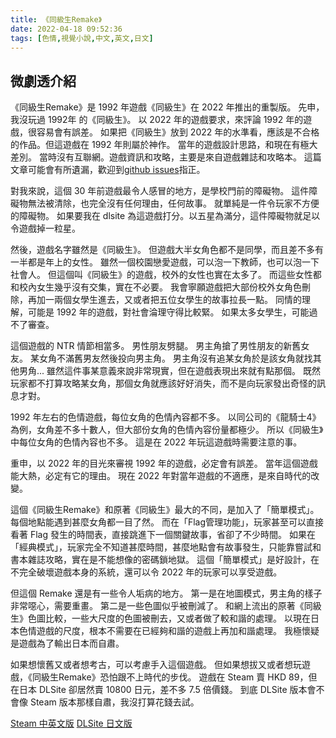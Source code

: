 ```yaml
---
title: 《同級生Remake》
date: 2022-04-18 09:52:36
tags: [色情,視覺小說,中文,英文,日文]
---
```

## 微劇透介紹

《同級生Remake》是 1992 年遊戲《同級生》在 2022 年推出的重製版。
先申，我沒玩過 1992年 的《同級生》。
以 2022 年的遊戲要求，來評論 1992 年的遊戲，很容易會有誤差。
如果把《同級生》放到 2022 年的水準看，應該是不合格的作品。但這遊戲在 1992 年則屬於神作。
當年的遊戲設計思路，和現在有極大差別。
當時沒有互聯網。遊戲資訊和攻略，主要是來自遊戲雜誌和攻略本。
這篇文章可能會有所遺漏，歡迎到[github issues](https://github.com/tangping360/tangping360.github.io/issues)指正。

對我來說，這個 30 年前遊戲最令人感冒的地方，是學校門前的障礙物。
這件障礙物無法被清除，也完全沒有任何理由，任何故事。
就單純是一件令玩家不方便的障礙物。
如果要我在 dlsite 為這遊戲打分。以五星為滿分，這件障礙物就足以令遊戲掉一粒星。

然後，遊戲名字雖然是《同級生》。
但遊戲大半女角色都不是同學，而且差不多有一半都是年上的女性。
雖然一個校園戀愛遊戲，可以泡一下教師，也可以泡一下社會人。
但這個叫《同級生》的遊戲，校外的女性也實在太多了。
而這些女性都和校內女生幾乎沒有交集，實在不必要。
我會寧願遊戲把大部份校外女角色刪除，再加一兩個女學生進去，又或者把五位女學生的故事拉長一點。
同情的理解，可能是 1992 年的遊戲，對社會淪理守得比較緊。
如果太多女學生，可能過不了審查。

這個遊戲的 NTR 情節相當多。
男性朋友劈腿。
男主角搶了男性朋友的新舊女友。
某女角不滿舊男友然後投向男主角。
男主角沒有追某女角於是該女角就找其他男角...
雖然這件事某意義來說非常現實，但在遊戲表現出來就有點那個。
既然玩家都不打算攻略某女角，那個女角就應該好好消失，而不是向玩家發出奇怪的訊息才對。

1992 年左右的色情遊戲，每位女角的色情內容都不多。
以同公司的《龍騎士4》為例，女角差不多十數人，但大部份女角的色情內容份量都極少。
所以《同級生》中每位女角的色情內容也不多。
這是在 2022 年玩這遊戲時需要注意的事。

重申，以 2022 年的目光來審視 1992 年的遊戲，必定會有誤差。
當年這個遊戲能大熱，必定有它的理由。
現在 2022 年對當年遊戲的不適應，是來自時代的改變。

這個《同級生Remake》和原著《同級生》最大的不同，是加入了「簡單模式」。
每個地點能遇到甚麼女角都一目了然。
而在「Flag管理功能」，玩家甚至可以直接看著 Flag 發生的時間表，直接跳進下一個關鍵故事，省卻了不少時間。
如果在「經典模式」，玩家完全不知道甚麼時間，甚麼地點會有故事發生，只能靠嘗試和書本雜誌攻略，實在是不能想像的密碼鎖地獄。
這個「簡單模式」是好設計，在不完全破壞遊戲本身的系統，還可以令 2022 年的玩家可以享受遊戲。

但這個 Remake 還是有一些令人垢病的地方。
第一是在地圖模式，男主角的樣子非常噁心，需要重畫。
第二是一些色圖似乎被刪減了。
和網上流出的原著《同級生》色圖比較，一些大尺度的色圖被刪去，又或者做了較和諧的處理。
以現在日本色情遊戲的尺度，根本不需要在已經夠和諧的遊戲上再加和諧處理。
我極懷疑是遊戲為了輸出日本而自肅。

如果想懷舊又或者想考古，可以考慮手入這個遊戲。
但如果想拔又或者想玩遊戲，《同級生Remake》恐怕跟不上時代的步伐。
遊戲在 Steam 賣 HKD 89，但在日本 DLSite 卻居然賣 10800 日元，差不多 7.5 倍價錢。
到底 DLSite 版本會不會像 Steam 版本那樣自肅，我沒打算花錢去試。

[Steam 中英文版](https://store.steampowered.com/app/1689910/Remake/)
[DLSite 日文版](https://dlsoft.dmm.co.jp/detail/fanzagames_0003pack/)
